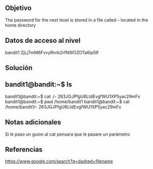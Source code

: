 ## Objetivo
The password for the next level is stored in a file called **-** located in the home directory
## Datos de acceso al nivel
bandit1 ZjLjTmM6FvvyRnrb2rfNWOZOTa6ip5If

## Solución
bandit1@bandit:~$ ls
-
bandit1@bandit:~$ cat ./-
263JGJPfgU6LtdEvgfWU1XP5yac29mFx
bandit1@bandit:~$ pwd
/home/bandit1
bandit1@bandit:~$ cat /home/bandit1/-
263JGJPfgU6LtdEvgfWU1XP5yac29mFx

## Notas adicionales
Si le paso un guion al cat pensara que le pasare un parámetro

## Referencias
https://www.google.com/search?q=dashed+filename


